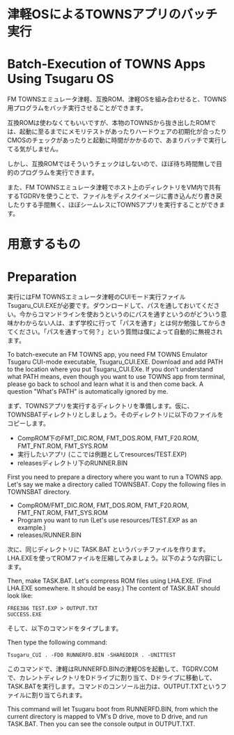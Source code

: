 
# 津軽OSによるTOWNSアプリのバッチ実行
# Batch-Execution of TOWNS Apps Using Tsugaru OS

FM TOWNSエミュレータ津軽、互換ROM、津軽OSを組み合わせると、TOWNS用プログラムをバッチ実行させることができます。

互換ROMは使わなくてもいいですが、本物のTOWNSから抜き出したROMでは、起動に至るまでにメモリテストがあったりハードウェアの初期化が合ったりCMOSのチェックがあったりと起動に時間がかかるので、あまりバッチで実行してる気がしません。

しかし、互換ROMではそういうチェックはしないので、ほぼ待ち時間無しで目的のプログラムを実行できます。

また、FM TOWNSエミュレータ津軽でホスト上のディレクトリをVM内で共有するTGDRVを使うことで、ファイルをディスクイメージに書き込んだり書き戻したりする手間無く、ほぼシームレスにTOWNSアプリを実行することができます。




# 用意するもの
# Preparation

実行にはFM TOWNSエミュレータ津軽のCUIモード実行ファイル Tsugaru_CUI.EXEが必要です。ダウンロードして、パスを通しておいてください。今からコマンドラインを使おうというのにパスを通すというのがどういう意味かわからない人は、まず学校に行って「パスを通す」とは何か勉強してからきてください。「パスを通すって何？」という質問は僕によって自動的に無視されます。

To batch-execute an FM TOWNS app, you need FM TOWNS Emulator Tsugaru CUI-mode executable, Tsugaru_CUI.EXE.  Download and add PATH to the location where you put Tsugaru_CUI.EXe.  If you don't understand what PATH means, even though you want to use TOWNS app from terminal, please go back to school and learn what it is and then come back.  A question "What's PATH" is automatically ignored by me.

まず、TOWNSアプリを実行するディレクトリを準備します。仮に、TOWNSBATディレクトリとしましょう。そのディレクトリに以下のファイルをコピーします。

- CompROM下のFMT_DIC.ROM, FMT_DOS.ROM, FMT_F20.ROM, FMT_FNT.ROM, FMT_SYS.ROM
- 実行したいアプリ (ここでは例題としてresources/TEST.EXP)
- releasesディレクトリ下のRUNNER.BIN


First you need to prepare a directory where you want to run a TOWNS app.  Let's say we make a directory called TOWNSBAT.  Copy the following files in TOWNSBAT directory.

- CompROM/FMT_DIC.ROM, FMT_DOS.ROM, FMT_F20.ROM, FMT_FNT.ROM, FMT_SYS.ROM
- Program you want to run (Let's use resources/TEST.EXP as an example.)
- releases/RUNNER.BIN

次に、同じディレクトリに TASK.BAT というバッチファイルを作ります。LHA.EXEを使ってROMファイルを圧縮してみましょう。以下のような内容にします。

Then, make TASK.BAT.  Let's compress ROM files using LHA.EXE.  (Find LHA.EXE somewhere.  It should be easy.)  The content of TASK.BAT should look like:

```
FREE386 TEST.EXP > OUTPUT.TXT
SUCCESS.EXE
```

そして、以下のコマンドをタイプします。

Then type the following command:

```
Tsugaru_CUI . -FD0 RUNNERFD.BIN -SHAREDDIR . -UNITTEST
```

このコマンドで、津軽はRUNNERFD.BINの津軽OSを起動して、TGDRV.COMで、カレントディレクトリをDドライブに割り当て、Dドライブに移動して、TASK.BATを実行します。コマンドのコンソール出力は、OUTPUT.TXTというファイルに割り当てられます。

This command will let Tsugaru boot from RUNNERFD.BIN, from which the current directory is mapped to VM's D drive, move to D drive, and run TASK.BAT.  Then you can see the console output in OUTPUT.TXT.
